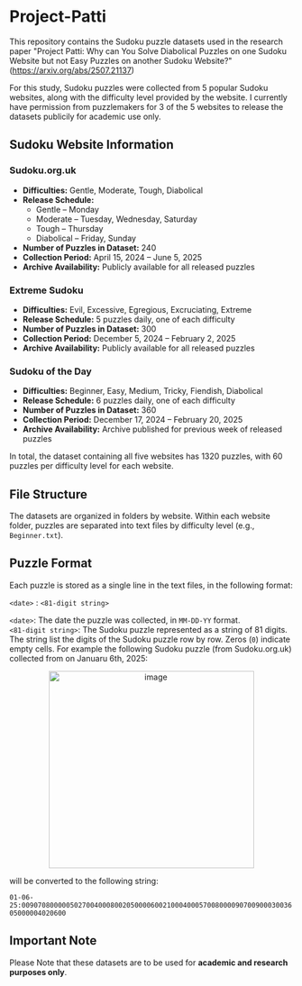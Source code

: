 # Project-Patti
This repository contains the Sudoku puzzle datasets used in the research paper "Project Patti: Why can You Solve Diabolical Puzzles on one Sudoku Website but not Easy Puzzles on another Sudoku Website?" (https://arxiv.org/abs/2507.21137)

For this study, Sudoku puzzles were collected from 5 popular Sudoku websites, along with the difficulty level provided by the website. I currently have permission from puzzlemakers for 3 of the 5 websites to release the datasets publicily for academic use only. 

## Sudoku Website Information

### Sudoku.org.uk
- **Difficulties:** Gentle, Moderate, Tough, Diabolical  
- **Release Schedule:**  
  - Gentle – Monday  
  - Moderate – Tuesday, Wednesday, Saturday  
  - Tough – Thursday  
  - Diabolical – Friday, Sunday  
- **Number of Puzzles in Dataset:** 240  
- **Collection Period:** April 15, 2024 – June 5, 2025  
- **Archive Availability:** Publicly available for all released puzzles  

### Extreme Sudoku
- **Difficulties:** Evil, Excessive, Egregious, Excruciating, Extreme  
- **Release Schedule:** 5 puzzles daily, one of each difficulty  
- **Number of Puzzles in Dataset:** 300  
- **Collection Period:** December 5, 2024 – February 2, 2025  
- **Archive Availability:** Publicly available for all released puzzles  

### Sudoku of the Day
- **Difficulties:** Beginner, Easy, Medium, Tricky, Fiendish, Diabolical  
- **Release Schedule:** 6 puzzles daily, one of each difficulty  
- **Number of Puzzles in Dataset:** 360  
- **Collection Period:** December 17, 2024 – February 20, 2025  
- **Archive Availability:** Archive published for previous week of released puzzles

In total, the dataset containing all five websites has 1320 puzzles, with 60 puzzles per difficulty level for each website.

## File Structure

The datasets are organized in folders by website. Within each website folder, puzzles are separated into text files by difficulty level (e.g., `Beginner.txt`).

## Puzzle Format

Each puzzle is stored as a single line in the text files, in the following format:

`<date>` : `<81-digit string>`

`<date>`: The date the puzzle was collected, in `MM-DD-YY` format.  
`<81-digit string>`: The Sudoku puzzle represented as a string of 81 digits. The string list the digits of the Sudoku puzzle row by row. Zeros (`0`) indicate empty cells. For example the following Sudoku puzzle (from Sudoku.org.uk) collected from on Januaru 6th, 2025:
<p align="center">
  <img width="364" height="350" alt="image" src="https://github.com/user-attachments/assets/a1b8013f-5030-4075-8ee4-836b91cd1f18" />
</p>


will be converted to the following string: 

`01-06-25:009070800000502700400080020500006002100040005700800009070090003003605000004020600`


## Important Note
Please Note that these datasets are to be used for **academic and research purposes only**. 


